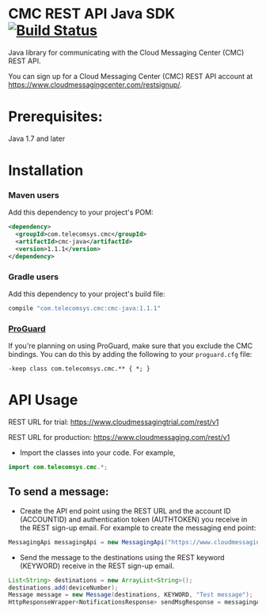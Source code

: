 # CMC REST API Java SDK  [![Build Status](https://travis-ci.org/cloudmessagingcenter/cmc-java.svg?branch=master)](https://travis-ci.org/cloudmessagingcenter/cmc-java)

Java library for communicating with the Cloud Messaging Center (CMC) REST API.

You can sign up for a Cloud Messaging Center (CMC) REST API account at https://www.cloudmessagingcenter.com/restsignup/.

Prerequisites:
============

Java 1.7 and later

Installation
============

### Maven users

Add this dependency to your project's POM:

```xml
<dependency>
  <groupId>com.telecomsys.cmc</groupId>
  <artifactId>cmc-java</artifactId>
  <version>1.1.1</version>
</dependency>
```

### Gradle users

Add this dependency to your project's build file:

```groovy
compile "com.telecomsys.cmc:cmc-java:1.1.1"
```

### [ProGuard](http://proguard.sourceforge.net/)

If you're planning on using ProGuard, make sure that you exclude the CMC bindings. You can do this by adding the following to your `proguard.cfg` file:

    -keep class com.telecomsys.cmc.** { *; }

API Usage
=========

REST URL for trial: https://www.cloudmessagingtrial.com/rest/v1

REST URL for production: https://www.cloudmessaging.com/rest/v1

*	Import the classes into your code. For example,

```java
import com.telecomsys.cmc.*;
``` 

To send a message:
------------------

*	Create the API end point using the REST URL and the account ID (ACCOUNTID) and authentication token (AUTHTOKEN) you 
    receive in the REST sign-up email. For example to create the messaging end point:
    
```java
MessagingApi messagingApi = new MessagingApi("https://www.cloudmessagingtrial.com/rest/v1", ACCOUNTID, AUTHTOKEN);
```

*	Send the message to the destinations using the REST keyword (KEYWORD) receive in the REST sign-up email.

```java
List<String> destinations = new ArrayList<String>();
destinations.add(deviceNumber);
Message message = new Message(destinations, KEYWORD, "Test message");
HttpResponseWrapper<NotificationsResponse> sendMsgResponse = messagingApi.sendMessage(message);
```
